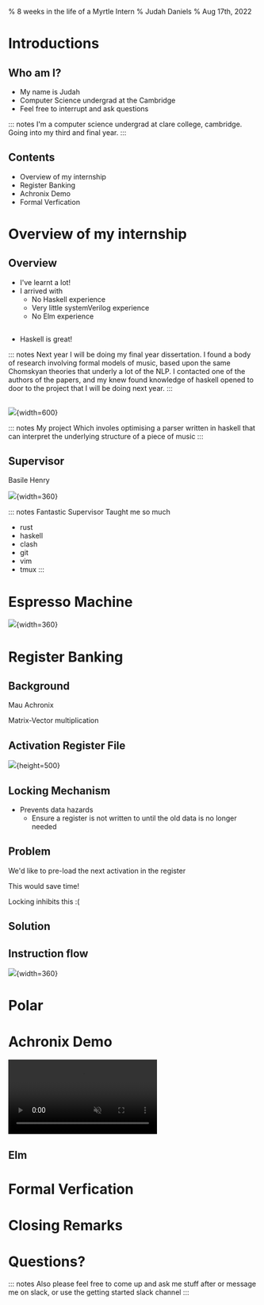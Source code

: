 % 8 weeks in the life of a Myrtle Intern
% Judah Daniels
% Aug 17th, 2022


# Introductions

## Who am I?

- My name is Judah
- Computer Science undergrad at the Cambridge
- Feel free to interrupt and ask questions

::: notes
I'm a computer science undergrad at clare college, cambridge.
Going into my third and final year.
:::

## Contents

- Overview of my internship 
- Register Banking
- Achronix Demo
- Formal Verfication

# Overview of my internship
## Overview

- I've learnt a lot!
- I arrived with
  + No Haskell experience
  + Very little systemVerilog experience
  + No Elm experience

##

- Haskell is great!

::: notes 
Next year I will be doing my final year dissertation.
I found a body of research involving formal models of music, based upon the same Chomskyan theories that underly
a lot of the NLP.
I contacted one of the authors of the papers, and my knew found knowledge of haskell opened to door to the 
project that I will be doing next year.
:::

## 

![](./polyphony.png){width=600}

::: notes
My project Which involes optimising a parser written in haskell that can interpret 
the underlying structure of a piece of music 
:::

## Supervisor

Basile Henry

![](./basile.jpeg){width=360}

::: notes
Fantastic Supervisor
Taught me so much
- rust
- haskell 
- clash
- git
- vim
- tmux
:::


# Espresso Machine

![](./coffeemachine.jpg){width=360}

# Register Banking

## Background

Mau Achronix

Matrix-Vector multiplication

## Activation Register File

![](./arf.png){height=500}

## Locking Mechanism
 
- Prevents data hazards
  + Ensure a register is not written to until the old data is no longer needed

## Problem

We'd like to pre-load the next activation in the register

This would save time!

Locking inhibits this :(

## Solution

## Instruction flow

![](./controldataflow.png){width=360}

# Polar

# Achronix Demo

<video data-autoplay autoplay muted loop src="./achronix-demo.mkv"></video>

## Elm 


# Formal Verfication

# Closing Remarks

# Questions?


::: notes
Also please feel free to come up and ask me stuff after or message me on slack, or use the getting started slack channel
:::
